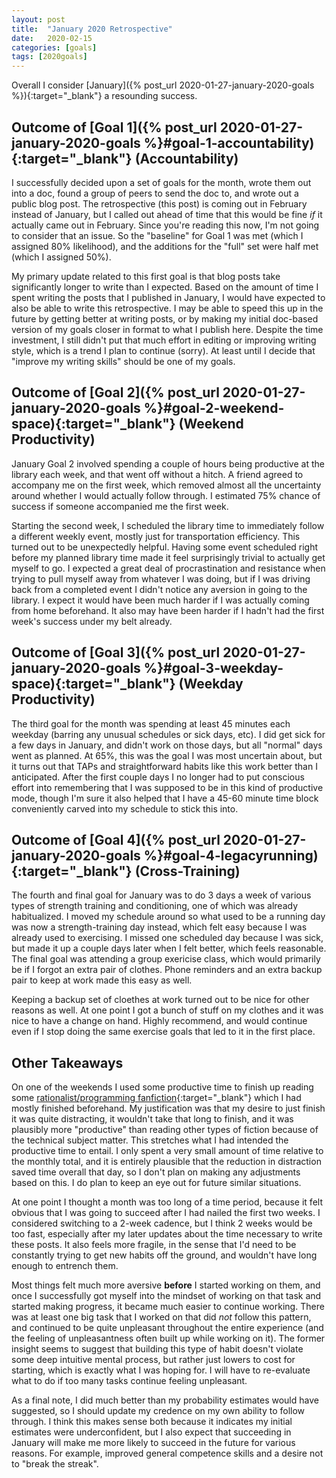 ```yaml
---
layout: post
title:  "January 2020 Retrospective"
date:   2020-02-15
categories: [goals]
tags: [2020goals]
---
```


Overall I consider [January]({% post_url 2020-01-27-january-2020-goals %}){:target="_blank"} a resounding success.

## Outcome of [Goal 1]({% post_url 2020-01-27-january-2020-goals %}#goal-1-accountability){:target="_blank"} (Accountability)
I successfully
decided upon a set of goals for the month, wrote them out into a doc, found
a group of peers to send the doc to, and wrote out a public blog post. The
retrospective (this post) is coming out in February instead of January, but
I called out ahead of time that this would be fine _if_ it actually came out
in February. Since you're reading this now, I'm not going to consider that an
issue. So the "baseline" for Goal 1 was met (which I assigned 80% likelihood),
and the additions for the "full" set were half met (which I assigned 50%).

My primary update related to this first goal is that blog posts take significantly
longer to write than I expected. Based on the amount of time I spent writing the
posts that I published in January, I would have expected to also be able to write
this retrospective. I may be able to speed this up in the future by getting
better at writing posts, or by making my initial doc-based version of my goals
closer in format to what I publish here. Despite the time investment, I still
didn't put that much effort in editing or improving writing style, which is a
trend I plan to continue (sorry). At least until I decide that "improve my
writing skills" should be one of my goals.

## Outcome of [Goal 2]({% post_url 2020-01-27-january-2020-goals %}#goal-2-weekend-space){:target="_blank"} (Weekend Productivity)
January Goal 2 involved spending a couple of hours being productive at the
library each week, and that went off without a hitch. A friend agreed to
accompany me on the first week, which removed almost all the uncertainty around
whether I would actually follow through. I estimated 75% chance of success if
someone accompanied me the first week.

Starting the second week, I scheduled
the library time to immediately follow a different weekly event, mostly just
for transportation efficiency. This turned out to be unexpectedly helpful.
Having some event scheduled right before my planned library time made it feel
surprisingly trivial to actually get myself to go. I expected a great deal of
procrastination and resistance when trying to pull myself away from whatever I
was doing, but if I was driving back from a completed event
I didn't notice any aversion in going to the library.
I expect it would have been much harder if I was actually coming from home
beforehand. It also may have been harder if I hadn't had the first week's
success under my belt already.

## Outcome of [Goal 3]({% post_url 2020-01-27-january-2020-goals %}#goal-3-weekday-space){:target="_blank"} (Weekday Productivity)
The third goal for the month was spending at least 45 minutes each weekday
(barring any unusual schedules or sick days, etc). I did get sick for a few days
in January, and didn't work on those days, but all "normal" days went as planned.
At 65%, this was the goal I was most uncertain about, but it turns out that TAPs
and straightforward habits like this work better than I anticipated. After the
first couple days I no longer had to put conscious effort into remembering that
I was supposed to be in this kind of productive mode, though I'm sure it also
helped that I have a 45-60 minute time block conveniently carved into my schedule
to stick this into.

## Outcome of [Goal 4]({% post_url 2020-01-27-january-2020-goals %}#goal-4-legacyrunning){:target="_blank"} (Cross-Training)
The fourth and final goal for January was to do 3 days a week of various types
of strength training and conditioning, one of which was already habitualized.
I moved my schedule around so what used to be a running day was now a
strength-training day instead, which felt easy because I was already used to
exercising. I missed one scheduled day because I was sick, but made it up a
couple days later when I felt better, which feels reasonable. The final goal was
attending a group exericise class, which would primarily be if I forgot an extra
pair of clothes. Phone reminders and an extra backup pair to keep at work made
this easy as well.

Keeping a backup set of cloethes at work turned out to be nice for other reasons
as well. At one point I got a bunch of stuff on my clothes and it was nice
to have a change on hand. Highly recommend, and would continue even if I stop
doing the same exercise goals that led to it in the first place.

## Other Takeaways
On one of the weekends I used some productive time to finish up reading some
[rationalist/programming fanfiction](https://archiveofourown.org/works/22394524){:target="_blank"}
which I had mostly finished beforehand. My justification was that my desire to
just finish it was quite distracting, it wouldn't take that long to finish, and
it was plausibly more "productive" than reading other types of fiction because
of the technical subject matter. This stretches what I had intended the productive
time to entail. I only spent a very small amount of time relative to the monthly total,
and it is entirely plausible that the reduction in distraction saved time overall
that day, so I don't plan on making any adjustments based on this. I do plan to
keep an eye out for future similar situations.

At one point I thought a month was too long of a time period, because it felt
obvious that I was going to succeed after I had nailed the first two weeks.
I considered switching to a 2-week cadence, but
I think 2 weeks would be too fast, especially after my later updates about the
time necessary to write these posts.
It also feels more fragile, in the sense that I'd need to be constantly trying
to get new habits off the ground, and wouldn't have long enough to entrench them.

Most things felt much more aversive **before** I started working on them, and
once I successfully got myself into the mindset of working on that task and
started making progress, it became much easier to continue working. There was
at least one big task that I worked on that did _not_ follow this pattern, and
continued to be quite unpleasant throughout the entire experience (and the
feeling of unpleasantness often built up while working on it). The former
insight seems to suggest that building this type of habit doesn't violate some
deep intuitive mental process, but rather just lowers to cost for starting, which
is exactly what I was hoping for.
I will have to re-evaluate what to do if too many tasks continue feeling
unpleasant.

As a final note,
I did much better than my probability estimates would have suggested, so I
should update my credence on my own ability to follow through. I think this
makes sense both because it indicates my initial estimates were underconfident,
but I also expect that succeeding in January will make me more likely to
succeed in the future for various reasons. For example, improved general
competence skills and a desire not to "break the streak".
